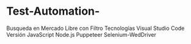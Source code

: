 # Test-Automation-
Busqueda en Mercado Libre con Filtro
Tecnologías
Visual Studio Code Versión
JavaScript
Node.js
Puppeteer
Selenium-WedDriver
